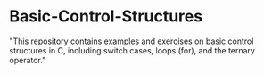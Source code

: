 # Basic-Control-Structures
"This repository contains examples and exercises on basic control structures in C, including switch cases, loops (for), and the ternary operator."
